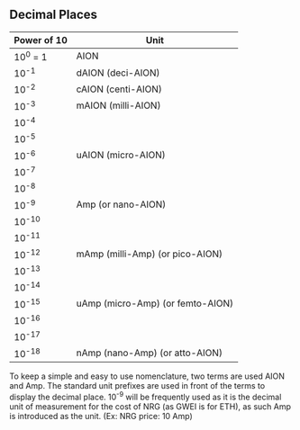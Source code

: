 ## Decimal Places

| Power of 10        | Unit                    |
| ------------------ | ----------------------- |
| 10<sup>0</sup> = 1 | AION                                |
| 10<sup>-1</sup>    | dAION (deci-AION)                   |
| 10<sup>-2</sup>    | cAION (centi-AION)                  |
| 10<sup>-3</sup>    | mAION (milli-AION)                  |
| 10<sup>-4</sup>    |                                     |
| 10<sup>-5</sup>    |                                     |
| 10<sup>-6</sup>    | uAION (micro-AION)                  |
| 10<sup>-7</sup>    |                                     |
| 10<sup>-8</sup>    |                                     |
| 10<sup>-9</sup>    | Amp (or nano-AION)                  |
| 10<sup>-10</sup>    |                                    |
| 10<sup>-11</sup>    |                                    |
| 10<sup>-12</sup>    | mAmp (milli-Amp) (or pico-AION)    |
| 10<sup>-13</sup>    |                                    |
| 10<sup>-14</sup>    |                                    |
| 10<sup>-15</sup>    | uAmp (micro-Amp) (or femto-AION)   |
| 10<sup>-16</sup>    |                                    |
| 10<sup>-17</sup>    |                                    |
| 10<sup>-18</sup>    | nAmp (nano-Amp) (or atto-AION)     |

To keep a simple and easy to use nomenclature, two terms are used AION and Amp. The standard unit prefixes are used in front of the terms to display the decimal place. 10<sup>-9</sup> will be frequently used as it is the decimal unit of measurement for the cost of NRG (as GWEI is for ETH), as such Amp is introduced as the unit. (Ex: NRG price: 10 Amp)